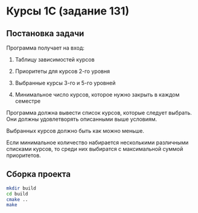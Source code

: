 # Курсы 1С (задание 131)

## Постановка задачи

Программа получает на вход:

1. Таблицу зависимостей курсов

2. Приоритеты для курсов 2-го уровня

3. Выбранные курсы 3-го и 5-го уровней

4. Минимальное число курсов, которое нужно закрыть в каждом семестре

Программа должна вывести список курсов, которые следует выбрать. Они должны удовлетворять описанными выше условиям.

Выбранных курсов должно быть как можно меньше.

Если минимальное количество набирается несколькими различными списками курсов, то среди них выбиратся с максимальной суммой приоритетов.

## Сборка проекта

```bash
mkdir build
cd build
cmake ..
make
```
